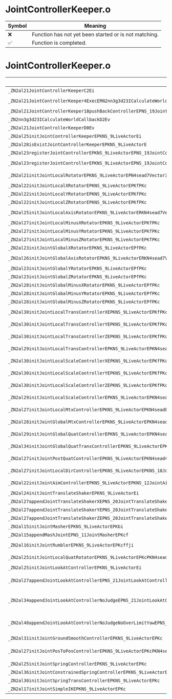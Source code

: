 # JointControllerKeeper.o
| Symbol | Meaning 
| ------------- | ------------- 
| :x: | Function has not yet been started or is not matching. 
| :white_check_mark: | Function is completed. 


# JointControllerKeeper.o
| Symbol (Mangled) | Symbol (Demangled) | Decompiled? |
| ------------- |  ------------- | ------------- |
| `_ZN2al21JointControllerKeeperC2Ei` | `al::JointControllerKeeper::JointControllerKeeper(int)` | :x: |
| `_ZN2al21JointControllerKeeper4ExecERN2nn3g3d23ICalculateWorldCallback11CallbackArgERNS2_13WorldMtxManipE` | `al::JointControllerKeeper::Exec(nn::g3d::ICalculateWorldCallback::CallbackArg &,nn::g3d::WorldMtxManip &)` | :x: |
| `_ZN2al21JointControllerKeeper18pushBackControllerEPNS_19JointControllerBaseE` | `al::JointControllerKeeper::pushBackController(al::JointControllerBase *)` | :x: |
| `_ZN2nn3g3d23ICalculateWorldCallbackD2Ev` | `nn::g3d::ICalculateWorldCallback::~ICalculateWorldCallback()` | :x: |
| `_ZN2al21JointControllerKeeperD0Ev` | `al::JointControllerKeeper::~JointControllerKeeper()` | :x: |
| `_ZN2al25initJointControllerKeeperEPKNS_9LiveActorEi` | `al::initJointControllerKeeper(al::LiveActor const*,int)` | :x: |
| `_ZN2al28isExistJointControllerKeeperEPKNS_9LiveActorE` | `al::isExistJointControllerKeeper(al::LiveActor const*)` | :x: |
| `_ZN2al23registerJointControllerEPKNS_9LiveActorEPNS_19JointControllerBaseE` | `al::registerJointController(al::LiveActor const*,al::JointControllerBase *)` | :x: |
| `_ZN2al23registerJointControllerEPKNS_9LiveActorEPNS_19JointControllerBaseEPKc` | `al::registerJointController(al::LiveActor const*,al::JointControllerBase *,char const*)` | :x: |
| `_ZN2al21initJointLocalRotatorEPKNS_9LiveActorEPN4sead7Vector3IfEEPKc` | `al::initJointLocalRotator(al::LiveActor const*,sead::Vector3<float> *,char const*)` | :x: |
| `_ZN2al22initJointLocalXRotatorEPKNS_9LiveActorEPKfPKc` | `al::initJointLocalXRotator(al::LiveActor const*,float const*,char const*)` | :x: |
| `_ZN2al22initJointLocalYRotatorEPKNS_9LiveActorEPKfPKc` | `al::initJointLocalYRotator(al::LiveActor const*,float const*,char const*)` | :x: |
| `_ZN2al22initJointLocalZRotatorEPKNS_9LiveActorEPKfPKc` | `al::initJointLocalZRotator(al::LiveActor const*,float const*,char const*)` | :x: |
| `_ZN2al25initJointLocalAxisRotatorEPKNS_9LiveActorERKN4sead7Vector3IfEEPKfPKcb` | `al::initJointLocalAxisRotator(al::LiveActor const*,sead::Vector3<float> const&,float const*,char const*,bool)` | :x: |
| `_ZN2al27initJointLocalMinusXRotatorEPKNS_9LiveActorEPKfPKc` | `al::initJointLocalMinusXRotator(al::LiveActor const*,float const*,char const*)` | :x: |
| `_ZN2al27initJointLocalMinusYRotatorEPKNS_9LiveActorEPKfPKc` | `al::initJointLocalMinusYRotator(al::LiveActor const*,float const*,char const*)` | :x: |
| `_ZN2al27initJointLocalMinusZRotatorEPKNS_9LiveActorEPKfPKc` | `al::initJointLocalMinusZRotator(al::LiveActor const*,float const*,char const*)` | :x: |
| `_ZN2al23initJointGlobalXRotatorEPKNS_9LiveActorEPfPKc` | `al::initJointGlobalXRotator(al::LiveActor const*,float *,char const*)` | :x: |
| `_ZN2al26initJointGlobalAxisRotatorEPKNS_9LiveActorERKN4sead7Vector3IfEEPfPKc` | `al::initJointGlobalAxisRotator(al::LiveActor const*,sead::Vector3<float> const&,float *,char const*)` | :x: |
| `_ZN2al23initJointGlobalYRotatorEPKNS_9LiveActorEPfPKc` | `al::initJointGlobalYRotator(al::LiveActor const*,float *,char const*)` | :x: |
| `_ZN2al23initJointGlobalZRotatorEPKNS_9LiveActorEPfPKc` | `al::initJointGlobalZRotator(al::LiveActor const*,float *,char const*)` | :x: |
| `_ZN2al28initJointGlobalMinusXRotatorEPKNS_9LiveActorEPfPKc` | `al::initJointGlobalMinusXRotator(al::LiveActor const*,float *,char const*)` | :x: |
| `_ZN2al28initJointGlobalMinusYRotatorEPKNS_9LiveActorEPfPKc` | `al::initJointGlobalMinusYRotator(al::LiveActor const*,float *,char const*)` | :x: |
| `_ZN2al28initJointGlobalMinusZRotatorEPKNS_9LiveActorEPfPKc` | `al::initJointGlobalMinusZRotator(al::LiveActor const*,float *,char const*)` | :x: |
| `_ZN2al30initJointLocalTransControllerXEPKNS_9LiveActorEPKfPKc` | `al::initJointLocalTransControllerX(al::LiveActor const*,float const*,char const*)` | :x: |
| `_ZN2al30initJointLocalTransControllerYEPKNS_9LiveActorEPKfPKc` | `al::initJointLocalTransControllerY(al::LiveActor const*,float const*,char const*)` | :x: |
| `_ZN2al30initJointLocalTransControllerZEPKNS_9LiveActorEPKfPKc` | `al::initJointLocalTransControllerZ(al::LiveActor const*,float const*,char const*)` | :x: |
| `_ZN2al29initJointLocalTransControllerEPKNS_9LiveActorEPKN4sead7Vector3IfEEPKc` | `al::initJointLocalTransController(al::LiveActor const*,sead::Vector3<float> const*,char const*)` | :x: |
| `_ZN2al30initJointLocalScaleControllerXEPKNS_9LiveActorEPKfPKc` | `al::initJointLocalScaleControllerX(al::LiveActor const*,float const*,char const*)` | :x: |
| `_ZN2al30initJointLocalScaleControllerYEPKNS_9LiveActorEPKfPKc` | `al::initJointLocalScaleControllerY(al::LiveActor const*,float const*,char const*)` | :x: |
| `_ZN2al30initJointLocalScaleControllerZEPKNS_9LiveActorEPKfPKc` | `al::initJointLocalScaleControllerZ(al::LiveActor const*,float const*,char const*)` | :x: |
| `_ZN2al29initJointLocalScaleControllerEPKNS_9LiveActorEPKN4sead7Vector3IfEEPKc` | `al::initJointLocalScaleController(al::LiveActor const*,sead::Vector3<float> const*,char const*)` | :x: |
| `_ZN2al27initJointLocalMtxControllerEPKNS_9LiveActorEPKN4sead8Matrix34IfEEPKc` | `al::initJointLocalMtxController(al::LiveActor const*,sead::Matrix34<float> const*,char const*)` | :x: |
| `_ZN2al28initJointGlobalMtxControllerEPKNS_9LiveActorEPKN4sead8Matrix34IfEEPKc` | `al::initJointGlobalMtxController(al::LiveActor const*,sead::Matrix34<float> const*,char const*)` | :x: |
| `_ZN2al29initJointGlobalQuatControllerEPKNS_9LiveActorEPKN4sead4QuatIfEEPKc` | `al::initJointGlobalQuatController(al::LiveActor const*,sead::Quat<float> const*,char const*)` | :x: |
| `_ZN2al34initJointGlobalQuatTransControllerEPKNS_9LiveActorEPKN4sead4QuatIfEEPKNS3_7Vector3IfEEPKc` | `al::initJointGlobalQuatTransController(al::LiveActor const*,sead::Quat<float> const*,sead::Vector3<float> const*,char const*)` | :x: |
| `_ZN2al27initJointPostQuatControllerEPKNS_9LiveActorEPKN4sead4QuatIfEEPKc` | `al::initJointPostQuatController(al::LiveActor const*,sead::Quat<float> const*,char const*)` | :x: |
| `_ZN2al27initJointLocalDirControllerEPKNS_9LiveActorEPKNS_18JointDirectionInfoEPKc` | `al::initJointLocalDirController(al::LiveActor const*,al::JointDirectionInfo const*,char const*)` | :x: |
| `_ZN2al22initJointAimControllerEPKNS_9LiveActorEPKNS_12JointAimInfoEPKc` | `al::initJointAimController(al::LiveActor const*,al::JointAimInfo const*,char const*)` | :x: |
| `_ZN2al24initJointTranslateShakerEPKNS_9LiveActorEi` | `al::initJointTranslateShaker(al::LiveActor const*,int)` | :x: |
| `_ZN2al27appendJointTranslateShakerXEPNS_20JointTranslateShakerEPKc` | `al::appendJointTranslateShakerX(al::JointTranslateShaker *,char const*)` | :x: |
| `_ZN2al27appendJointTranslateShakerYEPNS_20JointTranslateShakerEPKc` | `al::appendJointTranslateShakerY(al::JointTranslateShaker *,char const*)` | :x: |
| `_ZN2al27appendJointTranslateShakerZEPNS_20JointTranslateShakerEPKc` | `al::appendJointTranslateShakerZ(al::JointTranslateShaker *,char const*)` | :x: |
| `_ZN2al15initJointMasherEPKNS_9LiveActorEPKbi` | `al::initJointMasher(al::LiveActor const*,bool const*,int)` | :x: |
| `_ZN2al15appendMashJointEPNS_11JointMasherEPKcf` | `al::appendMashJoint(al::JointMasher *,char const*,float)` | :x: |
| `_ZN2al16initJointRumblerEPKNS_9LiveActorEPKcffji` | `al::initJointRumbler(al::LiveActor const*,char const*,float,float,unsigned int,int)` | :x: |
| `_ZN2al25initJointLocalQuatRotatorEPKNS_9LiveActorEPKcPKN4sead4QuatIfEE` | `al::initJointLocalQuatRotator(al::LiveActor const*,char const*,sead::Quat<float> const*)` | :x: |
| `_ZN2al25initJointLookAtControllerEPKNS_9LiveActorEi` | `al::initJointLookAtController(al::LiveActor const*,int)` | :x: |
| `_ZN2al27appendJointLookAtControllerEPNS_21JointLookAtControllerEPKNS_9LiveActorEPKcfRKN4sead7Vector2IfEESB_RKNS7_7Vector3IfEESF_` | `al::appendJointLookAtController(al::JointLookAtController *,al::LiveActor const*,char const*,float,sead::Vector2<float> const&,sead::Vector2<float> const&,sead::Vector3<float> const&,sead::Vector3<float> const&)` | :x: |
| `_ZN2al34appendJointLookAtControllerNoJudgeEPNS_21JointLookAtControllerEPKNS_9LiveActorEPKcfRKN4sead7Vector2IfEESB_RKNS7_7Vector3IfEESF_` | `al::appendJointLookAtControllerNoJudge(al::JointLookAtController *,al::LiveActor const*,char const*,float,sead::Vector2<float> const&,sead::Vector2<float> const&,sead::Vector3<float> const&,sead::Vector3<float> const&)` | :x: |
| `_ZN2al48appendJointLookAtControllerNoJudgeNoOverLimitYawEPNS_21JointLookAtControllerEPKNS_9LiveActorEPKcfRKN4sead7Vector2IfEESB_RKNS7_7Vector3IfEESF_` | `al::appendJointLookAtControllerNoJudgeNoOverLimitYaw(al::JointLookAtController *,al::LiveActor const*,char const*,float,sead::Vector2<float> const&,sead::Vector2<float> const&,sead::Vector3<float> const&,sead::Vector3<float> const&)` | :x: |
| `_ZN2al31initJointGroundSmoothControllerEPKNS_9LiveActorEPKc` | `al::initJointGroundSmoothController(al::LiveActor const*,char const*)` | :x: |
| `_ZN2al27initJointPosToPosControllerEPKNS_9LiveActorEPKcPKN4sead7Vector3IfEES9_PfRS8_` | `al::initJointPosToPosController(al::LiveActor const*,char const*,sead::Vector3<float> const*,sead::Vector3<float> const*,float *,sead::Vector3<float> const&)` | :x: |
| `_ZN2al25initJointSpringControllerEPKNS_9LiveActorEPKc` | `al::initJointSpringController(al::LiveActor const*,char const*)` | :x: |
| `_ZN2al36initJointConstrainedSpringControllerEPKNS_9LiveActorEPKc` | `al::initJointConstrainedSpringController(al::LiveActor const*,char const*)` | :x: |
| `_ZN2al30initJointSpringTransControllerEPKNS_9LiveActorEPKc` | `al::initJointSpringTransController(al::LiveActor const*,char const*)` | :x: |
| `_ZN2al17initJointSimpleIKEPKNS_9LiveActorEPKc` | `al::initJointSimpleIK(al::LiveActor const*,char const*)` | :x: |

